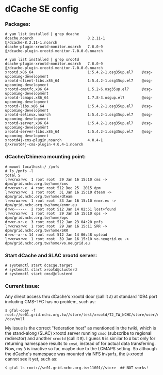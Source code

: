 # dCache SE config

### Packages:
```
# yum list installed | grep dcache
dcache.noarch                         8.2.11-1                 @/dcache-8.2.11-1.noarch
dcache-plugin-xrootd-monitor.noarch   7.0.0-0                  @/dcache-plugin-xrootd-monitor-7.0.0-0.noarch

# yum list installed | grep xrootd
dcache-plugin-xrootd-monitor.noarch   7.0.0-0                  @/dcache-plugin-xrootd-monitor-7.0.0-0.noarch
xrootd.x86_64                         1:5.4.2-1.osg35up.el7    @osg-upcoming-development
xrootd-client-libs.x86_64             1:5.4.2-1.osg35up.el7    @osg-upcoming-development
xrootd-cmstfc.x86_64                  1.5.2-6.osg35up.el7      @osg-upcoming-development
xrootd-lcmaps.x86_64                  1.7.8-3.osgup.el7        @osg-upcoming-development
xrootd-libs.x86_64                    1:5.4.2-1.osg35up.el7    @osg-upcoming-development
xrootd-selinux.noarch                 1:5.4.2-1.osg35up.el7    @osg-upcoming-development
xrootd-server.x86_64                  1:5.4.2-1.osg35up.el7    @osg-upcoming-development
xrootd-server-libs.x86_64             1:5.4.2-1.osg35up.el7    @osg-upcoming-development
xrootd4j-cms-plugin.noarch            4.0.4-1                  @/xrootd4j-cms-plugin-4.0.4-1.noarch
```

### dCache/Chimera mounting point: 
```
# mount localhost:/ /pnfs
# ls /pnfs -l
total 5
lrwxrwxrwx  1 root root  29 Jan 16 15:10 cms -> dpm/grid.nchc.org.tw/home/cms
drwxrwxr-x  4 root root 512 Dec 25  2015 dpm
lrwxrwxrwx  1 root root  31 Jan 16 15:10 dteam -> dpm/grid.nchc.org.tw/home/dteam
lrwxrwxrwx  1 root root  33 Jan 16 15:10 enmr.eu -> dpm/grid.nchc.org.tw/home/enmr.eu
drwx------  2 root root 512 Jan 14 02:51 lost+found
lrwxrwxrwx  1 root root  29 Jan 16 15:10 ops -> dpm/grid.nchc.org.tw/home/ops
drwxr-xr-x  3 root root 512 Jan 23 04:20 pnfs
lrwxrwxrwx  1 root root  29 Jan 16 15:11 SRR -> dpm/grid.nchc.org.tw/home/SRR
drwx--x--x 14 root root 512 Jan 14 06:48 upload
lrwxrwxrwx  1 root root  39 Jan 16 15:10 vo.neugrid.eu -> dpm/grid.nchc.org.tw/home/vo.neugrid.eu
```

### Start dCache and SLAC xrootd server:
```
# systemctl start dcacge.target
# systemctl start xrootd@clusterd
# systemctl start cmsd@clusterd
```

### Current issue:
Any direct access thru dCache's xrootd door (call it `A`) at standard 1094 port including CMS-TFC has no problem, such as: 
```
$ gfal-copy -f root://se01.grid.nchc.org.tw//store/test/xrootd/T2_TW_NCHC/store/user/chunyu/x /dev/null
```
My issue is the correct "federation host" as mentioned in the twiki, which is the stand-along (SLAC) xrootd server running `cmsd` (subscribe to regional redirector) and another `xrootd` (call it `B`). 
I guess `B` is similar to `A` but only for returning namespace results to `cmsd`, instead of for actual data transferring. 
Now, my `B` is inactive so far, maybe due to the LCMAPS setting.
So although the dCache's namespace was mounted via NFS in`/pnfs`, the `B`-xrootd cannot see it yet, such as:
```
$ gfal-ls root://se01.grid.nchc.org.tw:11001//store  ## NOT works!
```
